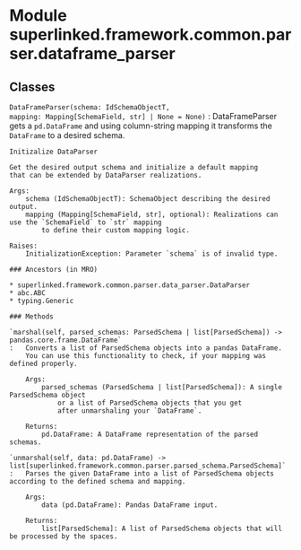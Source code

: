 Module superlinked.framework.common.parser.dataframe_parser
===========================================================

Classes
-------

`DataFrameParser(schema: IdSchemaObjectT, mapping: Mapping[SchemaField, str] | None = None)`
:   DataFrameParser gets a `pd.DataFrame` and using column-string mapping
    it transforms the `DataFrame` to a desired schema.
    
    Initizalize DataParser
    
    Get the desired output schema and initialize a default mapping
    that can be extended by DataParser realizations.
    
    Args:
        schema (IdSchemaObjectT): SchemaObject describing the desired output.
        mapping (Mapping[SchemaField, str], optional): Realizations can use the `SchemaField` to `str` mapping
            to define their custom mapping logic.
    
    Raises:
        InitializationException: Parameter `schema` is of invalid type.

    ### Ancestors (in MRO)

    * superlinked.framework.common.parser.data_parser.DataParser
    * abc.ABC
    * typing.Generic

    ### Methods

    `marshal(self, parsed_schemas: ParsedSchema | list[ParsedSchema]) ‑> pandas.core.frame.DataFrame`
    :   Converts a list of ParsedSchema objects into a pandas DataFrame.
        You can use this functionality to check, if your mapping was defined properly.
        
        Args:
            parsed_schemas (ParsedSchema | list[ParsedSchema]): A single ParsedSchema object
                or a list of ParsedSchema objects that you get
                after unmarshaling your `DataFrame`.
        
        Returns:
            pd.DataFrame: A DataFrame representation of the parsed schemas.

    `unmarshal(self, data: pd.DataFrame) ‑> list[superlinked.framework.common.parser.parsed_schema.ParsedSchema]`
    :   Parses the given DataFrame into a list of ParsedSchema objects according to the defined schema and mapping.
        
        Args:
            data (pd.DataFrame): Pandas DataFrame input.
        
        Returns:
            list[ParsedSchema]: A list of ParsedSchema objects that will be processed by the spaces.